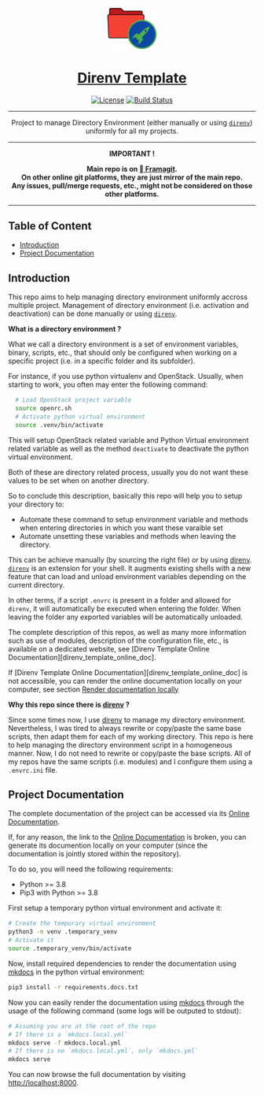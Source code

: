 <div align="center" style="text-align: center;">

  <!-- Project Title -->
  <a href="https://framagit.org/rdeville.private/my_programs/direnv_template">
    <img src="docs/assets/img/meta/direnv_template_logo.png" width="100px">
    <h1>Direnv Template</h1>
  </a>

  <!-- Project Badges -->
  [![License][license_badge]][license]
  [![Build Status][build_status_badge]][build_status]

--------------------------------------------------------------------------------

Project to manage Directory Environment (either manually or using
[`direnv`][direnv]) uniformly for all my projects.

--------------------------------------------------------------------------------

  <b>
IMPORTANT !

Main repo is on [ Framagit][repo_url].<br>
On other online git platforms, they are just mirror of the main repo.<br>
Any issues, pull/merge requests, etc., might not be considered on those other
platforms.
  </b>
</div>


--------------------------------------------------------------------------------

[repo_url]: https://framagit.org/rdeville.public/my_programs/direnv_template
[license_badge]: https://img.shields.io/badge/License-MIT%2FBeer%20Ware-blue?style=flat-square&logo=open-source-initiative
[license]: LICENSE
[build_status_badge]: https://framagit.org/rdeville.public/my_programs/direnv_template/badges/master/pipeline.svg?style=flat-square&logo=appveyor
[build_status]: https://framagit.org/rdeville.public/my_programs/direnv_template/commits/master

## Table of Content

* [Introduction](#introduction)
* [Project Documentation](#project-documentation)

## Introduction

This repo aims to help managing directory environment uniformly accross multiple
project. Management of directory environment (i.e. activation and deactivation)
can be done manually or using [`direnv`][direnv].

**What is a directory environment ?**

What we call a directory environment is a set of environment variables, binary,
scripts, etc., that should only be configured when working on a specific
project (i.e. in a specific folder and its subfolder).

For instance, if you use python virtualenv and OpenStack. Usually, when
starting to work, you often may enter the following command:

```bash
  # Load OpenStack project variable
  source openrc.sh
  # Activate python virtual environment
  source .venv/bin/activate
```

This will setup OpenStack related variable and Python Virtual environment
related variable as well as the method `deactivate` to deactivate the python
virtual environment.

Both of these are directory related process, usually you do not want these values
to be set when on another directory.

So to conclude this description, basically this repo will help you to setup your
directory to:
  - Automate these command to setup environment variable and methods when
    entering directories in which you want these varaible set
  - Automate unsetting these variables and methods when leaving the directory.

This can be achieve manually (by sourcing the right file) or by using
[direnv][direnv]. [`direnv`][direnv] is an extension for your shell. It augments
existing shells with a new feature that can load and unload environment
variables depending on the current directory.

In other terms, if a script `.envrc` is present in a folder and allowed for
`direnv`, it will automatically be executed when entering the folder. When
leaving the folder any exported variables will be automatically unloaded.

The complete description of this repos, as well as many more information such as
use of modules, description of the configuration file, etc., is available on a
dedicated website, see [Direnv Template Online
Documentation][direnv_template_online_doc].

If [Direnv Template Online Documentation][direnv_template_online_doc] is not
accessible, you can render the online documentation locally on your computer,
see section [Render documentation locally](#render-documentation-locally)

**Why this repo since there is [direnv][direnv] ?**

Since some times now, I use [direnv][direnv] to manage my directory environment.
Nevertheless, I was tired to always rewrite or copy/paste the same base scripts,
then adapt them for each of my working directory. This repo is here to help
managing the directory environment script in a homogeneous manner. Now, I do not
need to rewrite or copy/paste the base scripts. All of my repos have the same
scripts (i.e. modules) and I configure them using a `.envrc.ini` file.

[direnv]: https://direnv.net

<!-- BEGIN MKDOCS TEMPLATE -->
<!--
     WARNING, DO NOT UPDATE CONTENT BETWEEN MKDOCS TEMPLATE TAG !
     Modified content will be overwritten when updating
-->

## Project Documentation

The complete documentation of the project can be accessed via its [Online
Documentation][online_doc].

If, for any reason, the link to the [Online Documentation][online_doc] is
broken, you can generate its documention locally on your computer (since the
documentation is jointly stored within the repository).

To do so, you will need the following requirements:

  - Python >= 3.8
  - Pip3 with Python >= 3.8

First setup a temporary python virtual environment and activate it:

```bash
# Create the temporary virtual environment
python3 -m venv .temporary_venv
# Activate it
source .temporary_venv/bin/activate
```
Now, install required dependencies to render the documentation using
[mkdocs][mkdocs] in the python virtual environment:

```bash
pip3 install -r requirements.docs.txt
```

Now you can easily render the documentation using [mkdocs][mkdocs] through the
usage of the following command (some logs will be outputed to stdout):

```bash
# Assuming you are at the root of the repo
# If there is a `mkdocs.local.yml`
mkdocs serve -f mkdocs.local.yml
# If there is no `mkdocs.local.yml`, only `mkdocs.yml`
mkdocs serve
```

You can now browse the full documentation by visiting
[http://localhost:8000][localhost].

[localhost]: https://localhost:8000
[mkdocs]: https://www.mkdocs.org/

<!-- END MKDOCS TEMPLATE -->

[online_doc]: https://docs.romaindeville.fr/rdeville.public/my_programs/direnv_template/index.html
